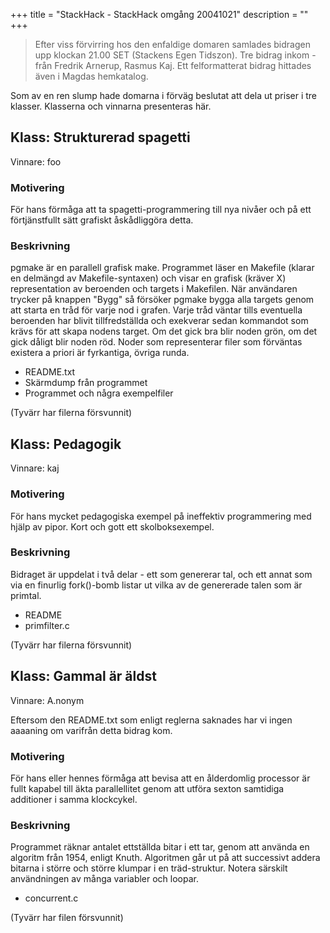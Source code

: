 +++
title = "StackHack - StackHack omgång 20041021"
description = ""
+++

> Efter viss förvirring hos den enfaldige domaren samlades bidragen upp klockan 21.00 SET (Stackens Egen Tidszon). Tre bidrag inkom - från Fredrik Arnerup, Rasmus Kaj. Ett felformatterat bidrag hittades även i Magdas hemkatalog.

 Som av en ren slump hade domarna i förväg beslutat att dela ut priser i tre klasser. Klasserna och vinnarna presenteras här. 

## Klass: Strukturerad spagetti
Vinnare: foo

### Motivering
För hans förmåga att ta spagetti-programmering till nya nivåer och på ett förtjänstfullt sätt grafiskt åskådliggöra detta.

### Beskrivning
pgmake är en parallell grafisk make. Programmet läser en Makefile (klarar en delmängd av Makefile-syntaxen) och visar en grafisk (kräver X) representation av beroenden och targets i Makefilen. När användaren trycker på knappen "Bygg" så försöker pgmake bygga alla targets genom att starta en tråd för varje nod i grafen. Varje tråd väntar tills eventuella beroenden har blivit tillfredställda och exekverar sedan kommandot som krävs för att skapa nodens target. Om det gick bra blir noden grön, om det gick dåligt blir noden röd. Noder som representerar filer som förväntas existera a priori är fyrkantiga, övriga runda.

* README.txt
* Skärmdump från programmet
* Programmet och några exempelfiler

(Tyvärr har filerna försvunnit)


## Klass: Pedagogik
Vinnare: kaj

### Motivering
För hans mycket pedagogiska exempel på ineffektiv programmering med hjälp av pipor. Kort och gott ett skolboksexempel.

### Beskrivning
Bidraget är uppdelat i två delar - ett som genererar tal, och ett annat som via en finurlig fork()-bomb listar ut vilka av de genererade talen som är primtal.

* README
* primfilter.c

(Tyvärr har filerna försvunnit)

## Klass: Gammal är äldst
Vinnare: A.nonym

Eftersom den README.txt som enligt reglerna saknades har vi ingen aaaaning om varifrån detta bidrag kom.

### Motivering
För hans eller hennes förmåga att bevisa att en ålderdomlig processor är fullt kapabel till äkta parallellitet genom att utföra sexton samtidiga additioner i samma klockcykel.

### Beskrivning
Programmet räknar antalet ettställda bitar i ett tar, genom att använda en algoritm från 1954, enligt Knuth. Algoritmen går ut på att successivt addera bitarna i större och större klumpar i en träd-struktur. Notera särskilt användningen av många variabler och loopar.

* concurrent.c

(Tyvärr har filen försvunnit)
